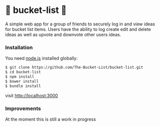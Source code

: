 # :construction: bucket-list :construction:

A simple web app for a group of friends to securely log in and view ideas for bucket list items. Users have the ability to log create edit and delete ideas as well as upvote and downvote other users ideas.

### Installation

You need [node.js](http://nodejs.org) installed globally:

```sh
$ git clone https://github.com/The-Bucket-List/bucket-list.git
$ cd bucket-list
$ npm install
$ bower install
$ bundle install
```

visit [http://localhost:3000](http://localhost:3000)


### Improvements

At the moment this is still a work in progress
